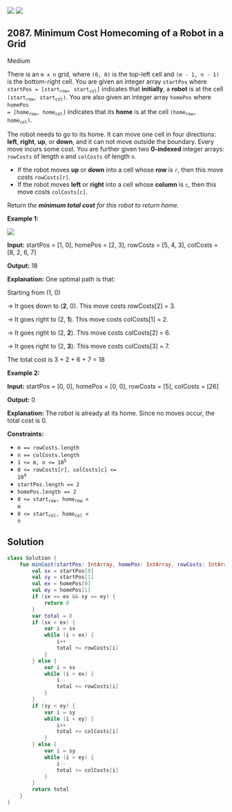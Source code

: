 [![](https://img.shields.io/github/stars/javadev/LeetCode-in-Kotlin?label=Stars&style=flat-square)](https://github.com/javadev/LeetCode-in-Kotlin)
[![](https://img.shields.io/github/forks/javadev/LeetCode-in-Kotlin?label=Fork%20me%20on%20GitHub%20&style=flat-square)](https://github.com/javadev/LeetCode-in-Kotlin/fork)

## 2087\. Minimum Cost Homecoming of a Robot in a Grid

Medium

There is an `m x n` grid, where `(0, 0)` is the top-left cell and `(m - 1, n - 1)` is the bottom-right cell. You are given an integer array `startPos` where <code>startPos = [start<sub>row</sub>, start<sub>col</sub>]</code> indicates that **initially**, a **robot** is at the cell <code>(start<sub>row</sub>, start<sub>col</sub>)</code>. You are also given an integer array `homePos` where <code>homePos = [home<sub>row</sub>, home<sub>col</sub>]</code> indicates that its **home** is at the cell <code>(home<sub>row</sub>, home<sub>col</sub>)</code>.

The robot needs to go to its home. It can move one cell in four directions: **left**, **right**, **up**, or **down**, and it can not move outside the boundary. Every move incurs some cost. You are further given two **0-indexed** integer arrays: `rowCosts` of length `m` and `colCosts` of length `n`.

*   If the robot moves **up** or **down** into a cell whose **row** is `r`, then this move costs `rowCosts[r]`.
*   If the robot moves **left** or **right** into a cell whose **column** is `c`, then this move costs `colCosts[c]`.

Return _the **minimum total cost** for this robot to return home_.

**Example 1:**

![](https://assets.leetcode.com/uploads/2021/10/11/eg-1.png)

**Input:** startPos = [1, 0], homePos = [2, 3], rowCosts = [5, 4, 3], colCosts = [8, 2, 6, 7]

**Output:** 18

**Explanation:** One optimal path is that:

Starting from (1, 0)

-> It goes down to (**2**, 0). This move costs rowCosts[2] = 3.

-> It goes right to (2, **1**). This move costs colCosts[1] = 2.

-> It goes right to (2, **2**). This move costs colCosts[2] = 6.

-> It goes right to (2, **3**). This move costs colCosts[3] = 7.

The total cost is 3 + 2 + 6 + 7 = 18

**Example 2:**

**Input:** startPos = [0, 0], homePos = [0, 0], rowCosts = [5], colCosts = [26]

**Output:** 0

**Explanation:** The robot is already at its home. Since no moves occur, the total cost is 0.

**Constraints:**

*   `m == rowCosts.length`
*   `n == colCosts.length`
*   <code>1 <= m, n <= 10<sup>5</sup></code>
*   <code>0 <= rowCosts[r], colCosts[c] <= 10<sup>4</sup></code>
*   `startPos.length == 2`
*   `homePos.length == 2`
*   <code>0 <= start<sub>row</sub>, home<sub>row</sub> < m</code>
*   <code>0 <= start<sub>col</sub>, home<sub>col</sub> < n</code>

## Solution

```kotlin
class Solution {
    fun minCost(startPos: IntArray, homePos: IntArray, rowCosts: IntArray, colCosts: IntArray): Int {
        val sx = startPos[0]
        val sy = startPos[1]
        val ex = homePos[0]
        val ey = homePos[1]
        if (sx == ex && sy == ey) {
            return 0
        }
        var total = 0
        if (sx < ex) {
            var i = sx
            while (i < ex) {
                i++
                total += rowCosts[i]
            }
        } else {
            var i = sx
            while (i > ex) {
                i--
                total += rowCosts[i]
            }
        }
        if (sy < ey) {
            var i = sy
            while (i < ey) {
                i++
                total += colCosts[i]
            }
        } else {
            var i = sy
            while (i > ey) {
                i--
                total += colCosts[i]
            }
        }
        return total
    }
}
```